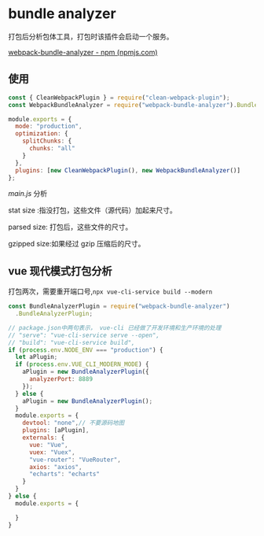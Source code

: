 # bundle analyzer

打包后分析包体工具，打包时该插件会启动一个服务。

[webpack-bundle-analyzer - npm (npmjs.com)](https://www.npmjs.com/package/webpack-bundle-analyzer?activeTab=readme)

## 使用

```js
const { CleanWebpackPlugin } = require("clean-webpack-plugin");
const WebpackBundleAnalyzer = require("webpack-bundle-analyzer").BundleAnalyzerPlugin;

module.exports = {
  mode: "production",
  optimization: {
    splitChunks: {
      chunks: "all"
    }
  },
  plugins: [new CleanWebpackPlugin(), new WebpackBundleAnalyzer()]
};

```



*main.js* 分析

stat size :指没打包，这些文件（源代码）加起来尺寸。

parsed size: 打包后，这些文件的尺寸。

gzipped size:如果经过 gzip 压缩后的尺寸。

## vue 现代模式打包分析

打包两次，需要重开端口号,`npx vue-cli-service build --modern`

```js
const BundleAnalyzerPlugin = require("webpack-bundle-analyzer")
  .BundleAnalyzerPlugin;

// package.json中两句表示， vue-cli 已经做了开发环境和生产环境的处理
// "serve": "vue-cli-service serve --open",
// "build": "vue-cli-service build",
if (process.env.NODE_ENV === "production") {
  let aPlugin;
  if (process.env.VUE_CLI_MODERN_MODE) {
    aPlugin = new BundleAnalyzerPlugin({
      analyzerPort: 8889
    });
  } else {
    aPlugin = new BundleAnalyzerPlugin();
  }
  module.exports = {
    devtool: "none",// 不要源码地图
    plugins: [aPlugin],
    externals: {
      vue: "Vue",
      vuex: "Vuex",
      "vue-router": "VueRouter",
      axios: "axios",
      "echarts": "echarts"
    }
  }
} else {
  module.exports = {

  }
}
```

